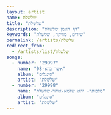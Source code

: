 ```yaml
---
layout: artist
name: שלשלת
title: "שלשלת"
description: "דף האמן שלשלת"
keywords: "שירים, מוזיקה, שלשלת"
permalink: /artists/שלשלת
redirect_from:
  - /artists/list/שלשלת
songs:
  - number: "29997"
    name: "08-אשר ברא"
    album: "סינגלים"
    artist: "שלשלת"
  - number: "29998"
    name: "מלכותך- יהא שלמא-אוהד-שלשלת"
    album: "סינגלים"
    artist: "שלשלת"
---
```

